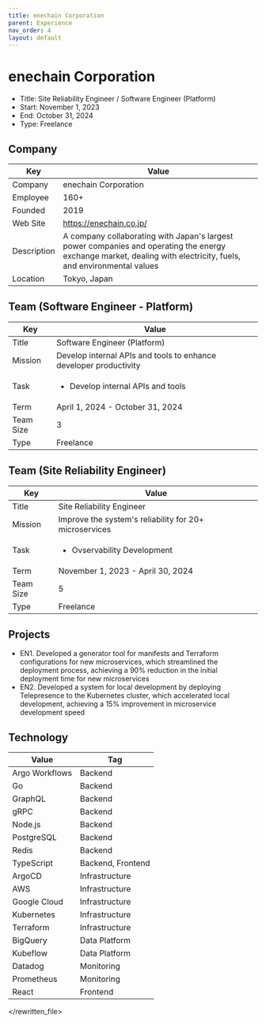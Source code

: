 ```yaml
---
title: enechain Corporation
parent: Experience
nav_order: 4
layout: default
---
```


# enechain Corporation

- Title: Site Reliability Engineer / Software Engineer (Platform)
- Start: November 1, 2023
- End: October 31, 2024
- Type: Freelance

## Company

| Key         | Value                                                                                                                                                     |
| ----------- | --------------------------------------------------------------------------------------------------------------------------------------------------------- |
| Company     | enechain Corporation                                                                                                                                      |
| Employee    | 160+                                                                                                                                                      |
| Founded     | 2019                                                                                                                                                      |
| Web Site    | https://enechain.co.jp/                                                                                                                                   |
| Description | A company collaborating with Japan's largest power companies and operating the energy exchange market, dealing with electricity, fuels, and environmental values |
| Location    | Tokyo, Japan                                                                                                                                              |

## Team (Software Engineer - Platform)

| Key       | Value                                                         |
| --------- | ------------------------------------------------------------- |
| Title     | Software Engineer (Platform)                                  |
| Mission   | Develop internal APIs and tools to enhance developer productivity |
| Task      | <ul><li>Develop internal APIs and tools</li></ul>                              |
| Term      | April 1, 2024 - October 31, 2024                             |
| Team Size | 3                                                             |
| Type      | Freelance                                                     |

## Team (Site Reliability Engineer)

| Key       | Value                                         |
| --------- | --------------------------------------------- |
| Title     | Site Reliability Engineer                     |
| Mission   | Improve the system's reliability for 20+ microservices |
| Task      | <ul><li>Ovservability Development</li></ul>                   |
| Term      | November 1, 2023 - April 30, 2024            |
| Team Size | 5                                             |
| Type      | Freelance                                     |

## Projects

- EN1. Developed a generator tool for manifests and Terraform configurations for new microservices, which streamlined the deployment process, achieving a 90% reduction in the initial deployment time for new microservices
- EN2. Developed a system for local development by deploying Telepresence to the Kubernetes cluster, which accelerated local development, achieving a 15% improvement in microservice development speed 

## Technology

| Value           | Tag               |
| --------------- | ----------------- |
| Argo Workflows  | Backend           |
| Go              | Backend           |
| GraphQL         | Backend           |
| gRPC            | Backend           |
| Node.js         | Backend           |
| PostgreSQL      | Backend           |
| Redis           | Backend           |
| TypeScript      | Backend, Frontend |
| ArgoCD          | Infrastructure    |
| AWS             | Infrastructure    |
| Google Cloud    | Infrastructure    |
| Kubernetes      | Infrastructure    |
| Terraform       | Infrastructure    |
| BigQuery        | Data Platform     |
| Kubeflow        | Data Platform     |
| Datadog         | Monitoring        |
| Prometheus      | Monitoring        |
| React           | Frontend          |

</rewritten_file> 